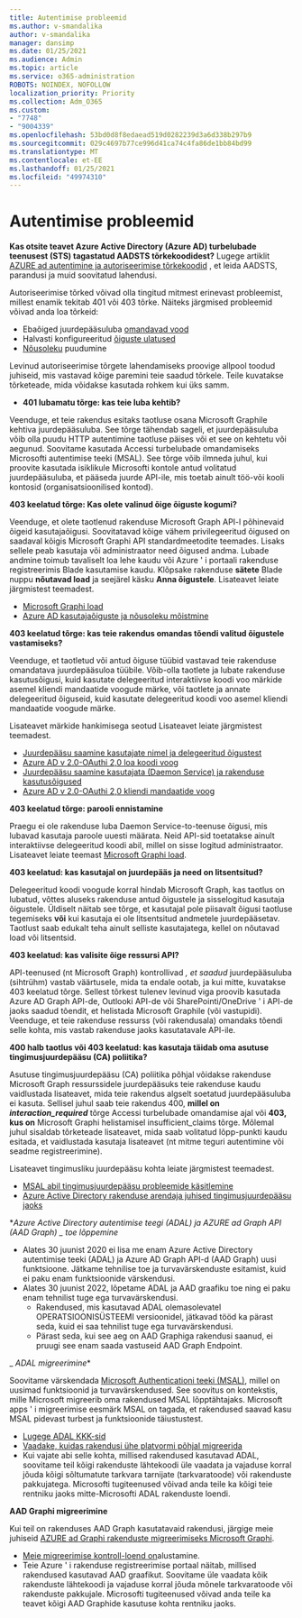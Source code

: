 ```yaml
---
title: Autentimise probleemid
ms.author: v-smandalika
author: v-smandalika
manager: dansimp
ms.date: 01/25/2021
ms.audience: Admin
ms.topic: article
ms.service: o365-administration
ROBOTS: NOINDEX, NOFOLLOW
localization_priority: Priority
ms.collection: Adm_O365
ms.custom:
- "7748"
- "9004339"
ms.openlocfilehash: 53bd0d8f8edaead519d0282239d3a6d338b297b9
ms.sourcegitcommit: 029c4697b77ce996d41ca74c4fa86de1bb84bd99
ms.translationtype: MT
ms.contentlocale: et-EE
ms.lasthandoff: 01/25/2021
ms.locfileid: "49974310"
---
```

# <a name="authentication-issues"></a>Autentimise probleemid

**Kas otsite teavet Azure Active Directory (Azure AD) turbelubade teenusest (STS) tagastatud AADSTS tõrkekoodidest?** Lugege artiklit [AZURE ad autentimine ja autoriseerimise tõrkekoodid](https://docs.microsoft.com/azure/active-directory/develop/reference-aadsts-error-codes) , et leida AADSTS, parandusi ja muid soovitatud lahendusi.

Autoriseerimise tõrked võivad olla tingitud mitmest erinevast probleemist, millest enamik tekitab 401 või 403 tõrke. Näiteks järgmised probleemid võivad anda loa tõrkeid:

- Ebaõiged juurdepääsuluba [omandavad vood](https://docs.microsoft.com/azure/active-directory/develop/authentication-vs-authorization) 
- Halvasti konfigureeritud [õiguste ulatused](https://docs.microsoft.com/azure/active-directory/develop/v2-permissions-and-consent) 
- [Nõusoleku](https://docs.microsoft.com/azure/active-directory/develop/howto-convert-app-to-be-multi-tenant#understanding-user-and-admin-consent) puudumine

Levinud autoriseerimise tõrgete lahendamiseks proovige allpool toodud juhiseid, mis vastavad kõige paremini teie saadud tõrkele. Teile kuvatakse tõrketeade, mida võidakse kasutada rohkem kui üks samm.

- **401 lubamatu tõrge: kas teie luba kehtib?**

Veenduge, et teie rakendus esitaks taotluse osana Microsoft Graphile kehtiva juurdepääsuluba. See tõrge tähendab sageli, et juurdepääsuluba võib olla puudu HTTP autentimine taotluse päises või et see on kehtetu või aegunud. Soovitame kasutada Accessi turbelubade omandamiseks Microsofti autentimise teeki (MSAL). See tõrge võib ilmneda juhul, kui proovite kasutada isiklikule Microsofti kontole antud volitatud juurdepääsuluba, et pääseda juurde API-ile, mis toetab ainult töö-või kooli kontosid (organisatsioonilised kontod).

**403 keelatud tõrge: Kas olete valinud õige õiguste kogumi?**

Veenduge, et olete taotlenud rakenduse Microsoft Graph API-l põhinevaid õigeid kasutajaõigusi. Soovitatavad kõige vähem privilegeeritud õigused on saadaval kõigis Microsoft Graphi API standardmeetodite teemades. Lisaks sellele peab kasutaja või administraator need õigused andma. Lubade andmine toimub tavaliselt loa lehe kaudu või Azure ' i portaali rakenduse registreerimis Blade kasutamise kaudu. Klõpsake rakenduse **sätete** Blade nuppu **nõutavad load** ja seejärel käsku **Anna õigustele**. Lisateavet leiate järgmistest teemadest.

- [Microsoft Graphi load](https://docs.microsoft.com/graph/permissions-reference) 
- [Azure AD kasutajaõiguste ja nõusoleku mõistmine](https://docs.microsoft.com/azure/active-directory/develop/v2-permissions-and-consent)

**403 keelatud tõrge: kas teie rakendus omandas tõendi valitud õigustele vastamiseks?**

Veenduge, et taotletud või antud õiguse tüübid vastavad teie rakenduse omandatava juurdepääsuloa tüübile. Võib-olla taotlete ja lubate rakenduse kasutusõigusi, kuid kasutate delegeeritud interaktiivse koodi voo märkide asemel kliendi mandaatide voogude märke, või taotlete ja annate delegeeritud õiguseid, kuid kasutate delegeeritud koodi voo asemel kliendi mandaatide voogude märke.

Lisateavet märkide hankimisega seotud Lisateavet leiate järgmistest teemadest.

- [Juurdepääsu saamine kasutajate nimel ja delegeeritud õigustest](https://docs.microsoft.com/graph/auth-v2-user) 
- [Azure AD v 2.0-OAuthi 2,0 loa koodi voog](https://docs.microsoft.com/azure/active-directory/develop/v2-oauth2-auth-code-flow) 
- [Juurdepääsu saamine kasutajata (Daemon Service) ja rakenduse kasutusõigused](https://docs.microsoft.com/graph/auth-v2-service) 
- [Azure AD v 2.0-OAuthi 2,0 kliendi mandaatide voog](https://docs.microsoft.com/azure/active-directory/develop/v2-oauth2-client-creds-grant-flow)

**403 keelatud tõrge: parooli ennistamine**

Praegu ei ole rakenduse luba Daemon Service-to-teenuse õigusi, mis lubavad kasutaja paroole uuesti määrata. Neid API-sid toetatakse ainult interaktiivse delegeeritud koodi abil, millel on sisse logitud administraator. Lisateavet leiate teemast [Microsoft Graphi load](https://docs.microsoft.com/graph/permissions-reference).

**403 keelatud: kas kasutajal on juurdepääs ja need on litsentsitud?**

Delegeeritud koodi voogude korral hindab Microsoft Graph, kas taotlus on lubatud, võttes aluseks rakenduse antud õigustele ja sisselogitud kasutaja õigustele. Üldiselt näitab see tõrge, et kasutajal pole piisavalt õigusi taotluse tegemiseks **või** kui kasutaja ei ole litsentsitud andmetele juurdepääsetav. Taotlust saab edukalt teha ainult selliste kasutajatega, kellel on nõutavad load või litsentsid.

**403 keelatud: kas valisite õige ressursi API?**

API-teenused (nt Microsoft Graph) kontrollivad *, et saadud* juurdepääsuluba (sihtrühm) vastab väärtusele, mida ta endale ootab, ja kui mitte, kuvatakse 403 keelatud tõrge. Sellest tõrkest tulenev levinud viga proovib kasutada Azure AD Graph API-de, Outlooki API-de või SharePointi/OneDrive ' i API-de jaoks saadud tõendit, et helistada Microsoft Graphile (või vastupidi). Veenduge, et teie rakenduse ressurss (või rakendusala) omandaks tõendi selle kohta, mis vastab rakenduse jaoks kasutatavale API-ile.

**400 halb taotlus või 403 keelatud: kas kasutaja täidab oma asutuse tingimusjuurdepääsu (CA) poliitika?**

Asutuse tingimusjuurdepääsu (CA) poliitika põhjal võidakse rakenduse Microsoft Graph ressurssidele juurdepääsuks teie rakenduse kaudu vaidlustada lisateavet, mida teie rakendus algselt soetatud juurdepääsuluba ei kasuta. Sellisel juhul saab teie rakendus 400, **millel on *interaction_required*** tõrge Accessi turbelubade omandamise ajal või **403, kus on** Microsoft Graphi helistamisel insufficient_claims tõrge. Mõlemal juhul sisaldab tõrketeade lisateavet, mida saab volitatud lõpp-punkti kaudu esitada, et vaidlustada kasutaja lisateavet (nt mitme teguri autentimine või seadme registreerimine).

Lisateavet tingimusliku juurdepääsu kohta leiate järgmistest teemadest.

- [MSAL abil tingimusjuurdepääsu probleemide käsitlemine](https://docs.microsoft.com/azure/active-directory/develop/msal-error-handling-dotnet#conditional-access-and-claims-challenges) 
- [Azure Active Directory rakenduse arendaja juhised tingimusjuurdepääsu jaoks](https://docs.microsoft.com/azure/active-directory/develop/v2-conditional-access-dev-guide)

**_Azure Active Directory autentimise teegi (ADAL) ja AZURE ad Graph API (AAD Graph) _ toe lõppemine_*

- Alates 30 juunist 2020 ei lisa me enam Azure Active Directory autentimise teeki (ADAL) ja Azure AD Graph API-d (AAD Graph) uusi funktsioone. Jätkame tehnilise toe ja turvavärskenduste esitamist, kuid ei paku enam funktsioonide värskendusi.
- Alates 30 juunist 2022, lõpetame ADAL ja AAD graafiku toe ning ei paku enam tehnilist tuge ega turvavärskendusi.
    - Rakendused, mis kasutavad ADAL olemasolevatel OPERATSIOONISÜSTEEMI versioonidel, jätkavad tööd ka pärast seda, kuid ei saa tehnilist tuge ega turvavärskendusi.
    - Pärast seda, kui see aeg on AAD Graphiga rakendusi saanud, ei pruugi see enam saada vastuseid AAD Graph Endpoint.

_ *ADAL migreerimine**

Soovitame värskendada [Microsoft Authenticationi teeki (MSAL)](https://docs.microsoft.com/azure/active-directory/develop/v2-overview), millel on uusimad funktsioonid ja turvavärskendused. See soovitus on kontekstis, mille Microsoft migreerib oma rakendused MSAL lõpptähtajaks. Microsoft apps ' i migreerimise eesmärk MSAL on tagada, et rakendused saavad kasu MSAL pidevast turbest ja funktsioonide täiustustest.

- [Lugege ADAL KKK-sid](https://docs.microsoft.com/azure/active-directory/develop/msal-migration#frequently-asked-questions-faq) 
- [Vaadake, kuidas rakendusi ühe platvormi põhjal migreerida](https://docs.microsoft.com/azure/active-directory/develop/msal-migration#frequently-asked-questions-faq) 
- Kui vajate abi selle kohta, millised rakendused kasutavad ADAL, soovitame teil kõigi rakenduste lähtekoodi üle vaadata ja vajaduse korral jõuda kõigi sõltumatute tarkvara tarnijate (tarkvaratoode) või rakenduste pakkujatega. Microsofti tugiteenused võivad anda teile ka kõigi teie rentniku jaoks mitte-Microsofti ADAL rakenduste loendi.

**AAD Graphi migreerimine**

Kui teil on rakenduses AAD Graph kasutatavaid rakendusi, järgige meie juhiseid [AZURE ad Graphi rakenduste migreerimiseks Microsoft Graphi](https://docs.microsoft.com/graph/migrate-azure-ad-graph-planning-checklist?view=graph-rest-1.0&preserve-view=true).

- [Meie migreerimise kontroll-loend on](https://docs.microsoft.com/graph/migrate-azure-ad-graph-planning-checklist)alustamine. 
- Teie Azure ' i rakenduse registreerimise portaal näitab, millised rakendused kasutavad AAD graafikut. Soovitame üle vaadata kõik rakenduste lähtekoodi ja vajaduse korral jõuda mõnele tarkvaratoode või rakenduste pakkujale. Microsofti tugiteenused võivad anda teile ka teavet kõigi AAD Graphide kasutuse kohta rentniku jaoks.

 










